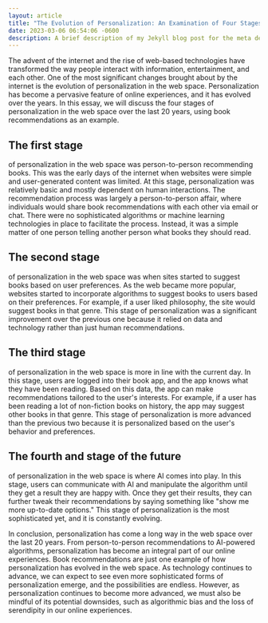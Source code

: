 ```yaml
---
layout: article
title: "The Evolution of Personalization: An Examination of Four Stages"
date: 2023-03-06 06:54:06 -0600
description: A brief description of my Jekyll blog post for the meta description.
---
```


The advent of the internet and the rise of web-based technologies have transformed the way people interact with information, entertainment, and each other. One of the most significant changes brought about by the internet is the evolution of personalization in the web space. Personalization has become a pervasive feature of online experiences, and it has evolved over the years. In this essay, we will discuss the four stages of personalization in the web space over the last 20 years, using book recommendations as an example.

## The first stage

of personalization in the web space was person-to-person recommending books. This was the early days of the internet when websites were simple and user-generated content was limited. At this stage, personalization was relatively basic and mostly dependent on human interactions. The recommendation process was largely a person-to-person affair, where individuals would share book recommendations with each other via email or chat. There were no sophisticated algorithms or machine learning technologies in place to facilitate the process. Instead, it was a simple matter of one person telling another person what books they should read.

## The second stage

of personalization in the web space was when sites started to suggest books based on user preferences. As the web became more popular, websites started to incorporate algorithms to suggest books to users based on their preferences. For example, if a user liked philosophy, the site would suggest books in that genre. This stage of personalization was a significant improvement over the previous one because it relied on data and technology rather than just human recommendations.

## The third stage

of personalization in the web space is more in line with the current day. In this stage, users are logged into their book app, and the app knows what they have been reading. Based on this data, the app can make recommendations tailored to the user's interests. For example, if a user has been reading a lot of non-fiction books on history, the app may suggest other books in that genre. This stage of personalization is more advanced than the previous two because it is personalized based on the user's behavior and preferences.

## The fourth and stage of the future

of personalization in the web space is where AI comes into play. In this stage, users can communicate with AI and manipulate the algorithm until they get a result they are happy with. Once they get their results, they can further tweak their recommendations by saying something like "show me more up-to-date options." This stage of personalization is the most sophisticated yet, and it is constantly evolving.

In conclusion, personalization has come a long way in the web space over the last 20 years. From person-to-person recommendations to AI-powered algorithms, personalization has become an integral part of our online experiences. Book recommendations are just one example of how personalization has evolved in the web space. As technology continues to advance, we can expect to see even more sophisticated forms of personalization emerge, and the possibilities are endless. However, as personalization continues to become more advanced, we must also be mindful of its potential downsides, such as algorithmic bias and the loss of serendipity in our online experiences.